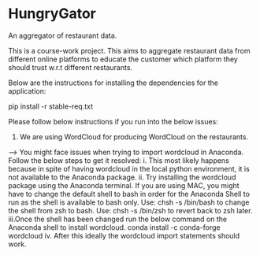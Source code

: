 # HungryGator
An aggregator of restaurant data.


This is a course-work project.
This aims to aggregate restaurant data from different online platforms to educate the customer 
which platform they should trust w.r.t different restaurants.

Below are the instructions for installing the dependencies for the application:

pip install -r stable-req.txt 



Please follow below instructions if you run into the below issues:

1. We are using WordCloud for producing WordCloud on the restaurants.

--> You might face issues when trying to import wordcloud in Anaconda.
    Follow the below steps to get it resolved:
    i. This most likely happens because in spite of having wordcloud in the local python environment, it is not available to the Anaconda package.
   ii. Try installing the wordcloud package using the Anaconda terminal.
       If you are using MAC, you might have to change the default shell to bash in order for the Anaconda Shell to run as the shell is available to bash only.
       Use: chsh -s /bin/bash to change the shell from zsh to bash.
       Use: chsh -s /bin/zsh to revert back to zsh later.
   iii.Once the shell has been changed run the below command on the Anaconda shell to install wordcloud.
       conda install -c conda-forge wordcloud
   iv. After this ideally the wordcloud import statements should work.
